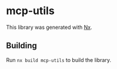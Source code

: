# mcp-utils

This library was generated with [Nx](https://nx.dev).

## Building

Run `nx build mcp-utils` to build the library.
